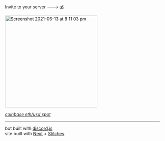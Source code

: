 
Invite to your server ---> [💰](https://discord.com/oauth2/authorize?client_id=736610809597264032&permissions=0&scope=bot)

[<img width="300" alt="Screenshot 2021-06-13 at 8 11 03 pm" src="https://user-images.githubusercontent.com/68335961/121819157-8808eb00-cc83-11eb-85c8-2636a7a5c084.png">](https://discord.com/oauth2/authorize?client_id=736610809597264032&permissions=0&scope=bot)

[*coinbase eth/usd spot*](https://developers.coinbase.com/api/v2#prices)

---

bot built with [discord.js](https://discord.js.org/#/)  
site built with [Next](https://nextjs.org) + [Stitches](https://stitches.dev)
